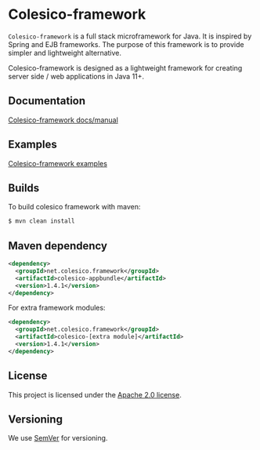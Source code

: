 # Colesico-framework

`Colesico-framework` is a full stack microframework for Java. It is inspired by Spring and EJB frameworks.
The purpose of this framework is to provide simpler and lightweight alternative.

Colesico-framework is designed as a lightweight framework for creating server side / web applications in Java 11+.

## Documentation

 [Colesico-framework docs/manual](https://github.com/colesico/colesico-framework/blob/master/doc/src/asciidoc/framework.asciidoc)

## Examples

 [Colesico-framework examples](https://github.com/colesico/colesico-framework/tree/master/examples)

## Builds

To build colesico framework with maven:

```bash
$ mvn clean install
```

## Maven dependency

```xml
<dependency>
  <groupId>net.colesico.framework</groupId>
  <artifactId>colesico-appbundle</artifactId>
  <version>1.4.1</version>
</dependency>
```

For extra framework modules:

```xml
<dependency>
  <groupId>net.colesico.framework</groupId>
  <artifactId>colesico-[extra module]</artifactId>
  <version>1.4.1</version>
</dependency>
```


## License

This project is licensed under the
[Apache 2.0 license](https://www.apache.org/licenses/LICENSE-2.0.html).

## Versioning

We use [SemVer](http://semver.org/) for versioning.
